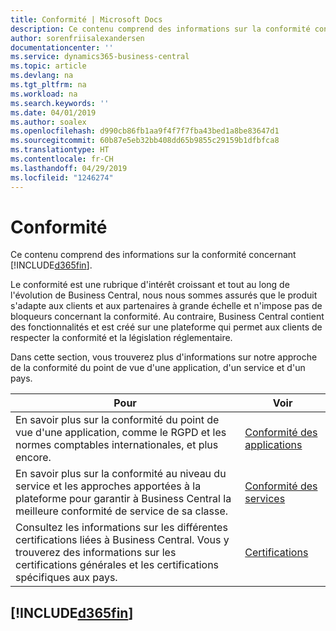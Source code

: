 ```yaml
---
title: Conformité | Microsoft Docs
description: Ce contenu comprend des informations sur la conformité concernant Business Central.
author: sorenfriisalexandersen
documentationcenter: ''
ms.service: dynamics365-business-central
ms.topic: article
ms.devlang: na
ms.tgt_pltfrm: na
ms.workload: na
ms.search.keywords: ''
ms.date: 04/01/2019
ms.author: soalex
ms.openlocfilehash: d990cb86fb1aa9f4f7f7fba43bed1a8be83647d1
ms.sourcegitcommit: 60b87e5eb32bb408dd65b9855c29159b1dfbfca8
ms.translationtype: HT
ms.contentlocale: fr-CH
ms.lasthandoff: 04/29/2019
ms.locfileid: "1246274"
---
```

# <a name="compliance"></a>Conformité
Ce contenu comprend des informations sur la conformité concernant [!INCLUDE[d365fin](../includes/d365fin_md.md)].  

Le conformité est une rubrique d'intérêt croissant et tout au long de l'évolution de Business Central, nous nous sommes assurés que le produit s'adapte aux clients et aux partenaires à grande échelle et n'impose pas de bloqueurs concernant la conformité. Au contraire, Business Central contient des fonctionnalités et est créé sur une plateforme qui permet aux clients de respecter la conformité et la législation réglementaire.

Dans cette section, vous trouverez plus d'informations sur notre approche de la conformité du point de vue d'une application, d'un service et d'un pays.

|**Pour**|**Voir**|  
|------------|-------------|  
|En savoir plus sur la conformité du point de vue d'une application, comme le RGPD et les normes comptables internationales, et plus encore.|[Conformité des applications](compliance-application-compliance.md)|  
|En savoir plus sur la conformité au niveau du service et les approches apportées à la plateforme pour garantir à Business Central la meilleure conformité de service de sa classe.|[Conformité des services](compliance-service-compliance.md)|  
|Consultez les informations sur les différentes certifications liées à Business Central. Vous y trouverez des informations sur les certifications générales et les certifications spécifiques aux pays.|[Certifications](compliance-certifications.md)|  

 ## [!INCLUDE[d365fin](../includes/free_trial_md.md)]  
 

